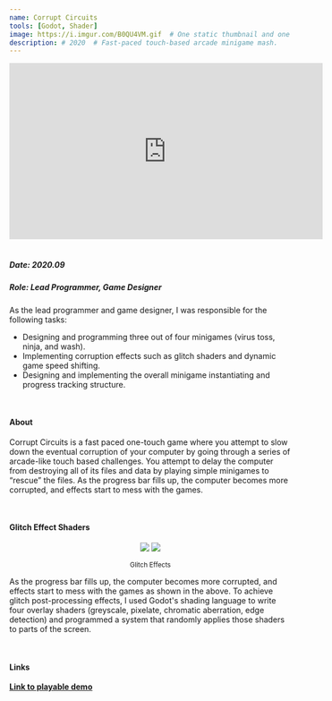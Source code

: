 ```yaml
---
name: Corrupt Circuits
tools: [Godot, Shader]
image: https://i.imgur.com/B0QU4VM.gif  # One static thumbnail and one animated thumbnail locally.
description: # 2020  # Fast-paced touch-based arcade minigame mash.
---
```


<!-- Tech Demo (e.g. Video & Images) -->
<div class="video">
    <iframe width="560" height="315" src="https://www.youtube.com/embed/MFBTV1bHeQY" title="YouTube video player" frameborder="0" allow="accelerometer; autoplay; clipboard-write; encrypted-media; gyroscope; picture-in-picture" allowfullscreen></iframe>
</div>

<br>

<!-- Detailed Role & Date -->
##### Date: 2020.09
##### Role: Lead Programmer, Game Designer

As the lead programmer and game designer, I was responsible for the following tasks:
* Designing and programming three out of four minigames (virus toss, ninja, and wash).
* Implementing corruption effects such as glitch shaders and dynamic game speed shifting.
* Designing and implementing the overall minigame instantiating and progress tracking structure.

<br>

<!-- Abstract / About -->
#### About

Corrupt Circuits is a fast paced one-touch game where you attempt to slow down the eventual corruption of your computer by going through a series of arcade-like touch based challenges. You attempt to delay the computer from destroying all of its files and data by playing simple minigames to “rescue” the files. As the progress bar fills up, the computer becomes more corrupted, and effects start to mess with the games.

<br>

<!-- Technical Features & Challenges & Highlights -->
#### Glitch Effect Shaders

<center>
    <img src="https://i.imgur.com/ZMT2Ny8.gif"/>
    <img src="https://i.imgur.com/RO2GTk6.gif"/>
    <p><small>Glitch Effects</small></p>
</center>

As the progress bar fills up, the computer becomes more corrupted, and effects start to mess with the games as shown in the above. To achieve glitch post-processing effects, I used Godot's shading language to write four overlay shaders (greyscale, pixelate, chromatic aberration, edge detection) and programmed a system that randomly applies those shaders to parts of the screen.

<br>

<!-- Miscellaneous (e.g. Awards & Links) -->
#### Links

**[Link to playable demo](https://sunny00.itch.io/corrupt-circuits)**
